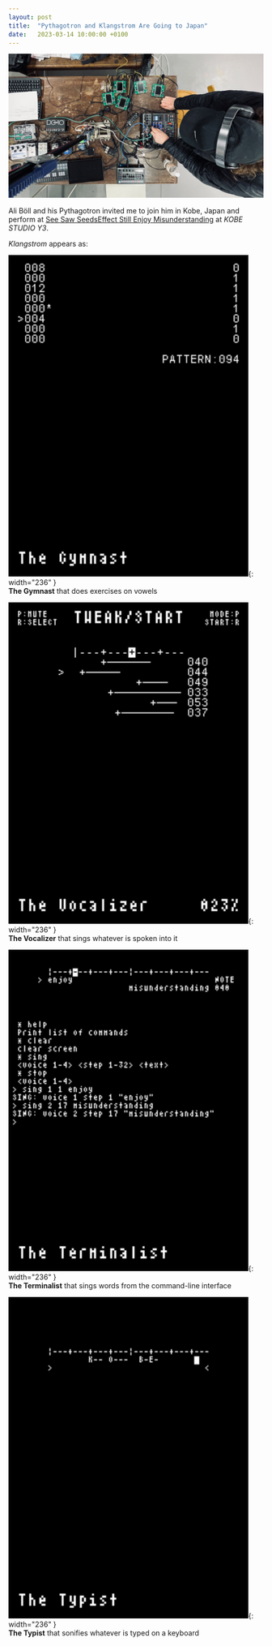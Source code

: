 ```yaml
---
layout: post
title:  "Pythagotron and Klangstrom Are Going to Japan"
date:   2023-03-14 10:00:00 +0100
---
```


![2023-03-14-pythagotron_and_klangstrom_are_going_to_japan](/assets/2023-03-14-pythagotron_and_klangstrom_are_going_to_japan.jpg)

Ali Böll and his Pythagotron invited me to join him in Kobe, Japan and perform at [See Saw SeedsEffect Still Enjoy Misunderstanding](https://cap-kobe.com/kobe-studio-y3/blog/2023/02/15/see-saw-seeds-bremen2023/) at *KOBE STUDIO Y3*.

*Klangstrom* appears as:

![The Gymnast](/assets/2023-03-14-TheGymnast.png){: width="236" }    
**The Gymnast** that does exercises on vowels

![The Vocalizer](/assets/2023-03-14-TheVocalizer.png){: width="236" }    
**The Vocalizer** that sings whatever is spoken into it

![The Terminalist](/assets/2023-03-14-TheTerminalist.png){: width="236" }    
**The Terminalist** that sings words from the command-line interface

![The Typist](/assets/2023-03-14-TheTypist.png){: width="236" }    
**The Typist** that sonifies whatever is typed on a keyboard

